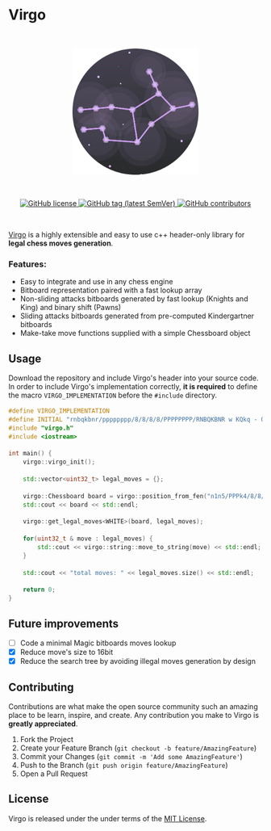 Virgo
====================
<br/>
<p align="center">
    <a href="https://sulu.io/" target="_blank">
        <img width="250px" src="https://github.com/gianmarcopicarella/virgo/blob/master/virgo_rounded_logo.png?raw=true" alt="Sulu logo">
    </a>
</p>

<br/>
<p align="center">
    <a href="https://github.com/gianmarcopicarella/virgo/blob/master/LICENSE" target="_blank">
        <img src="https://img.shields.io/github/license/gianmarcopicarella/virgo.svg" alt="GitHub license">
    </a>
    <a href="https://github.com/gianmarcopicarella/virgo/releases" target="_blank">
        <img src="https://img.shields.io/github/tag/gianmarcopicarella/virgo.svg" alt="GitHub tag (latest SemVer)">
    </a>
    <a href="https://github.com/gianmarcopicarella/virgo/graphs/contributors" target="_blank">
        <img src="https://img.shields.io/github/contributors-anon/gianmarcopicarella/virgo.svg" alt="GitHub contributors">
    </a>
</p>
<br/>

[Virgo](https://github.com/gianmarcopicarella/virgo) is a highly extensible and easy to use c++ header-only library for **legal chess moves generation**.

### Features:
* Easy to integrate and use in any chess engine
* Bitboard representation paired with a fast lookup array
* Non-sliding attacks bitboards generated by fast lookup (Knights and King) and binary shift (Pawns)
* Sliding attacks bitboards generated from pre-computed Kindergartner bitboards
* Make-take move functions supplied with a simple Chessboard object

## Usage
Download the repository and include Virgo's header into your source code. In order to include Virgo's implementation correctly, **it is required** to define the macro ```VIRGO_IMPLEMENTATION``` before the ```#include``` directory.
```c++
#define VIRGO_IMPLEMENTATION
#define INITIAL "rnbqkbnr/pppppppp/8/8/8/8/PPPPPPPP/RNBQKBNR w KQkq - 0 1"
#include "virgo.h"
#include <iostream>

int main() {
    virgo::virgo_init();

    std::vector<uint32_t> legal_moves = {};

    virgo::Chessboard board = virgo::position_from_fen("n1n5/PPPk4/8/8/8/8/4Kppp/5N1N w - - 0 1");
    std::cout << board << std::endl;

    virgo::get_legal_moves<WHITE>(board, legal_moves);

    for(uint32_t & move : legal_moves) {
        std::cout << virgo::string::move_to_string(move) << std::endl;
    }

    std::cout << "total moves: " << legal_moves.size() << std::endl;

    return 0;
}
```

<!-- FUTURE IMPROVEMENTS -->
## Future improvements

* [ ] Code a minimal Magic bitboards moves lookup 
* [x] Reduce move's size to 16bit
* [x] Reduce the search tree by avoiding illegal moves generation by design <br/>

<!-- CONTRIBUTING -->
## Contributing

Contributions are what make the open source community such an amazing place to be learn, inspire, and create. Any contribution you make to Virgo is **greatly appreciated**.

1. Fork the Project
2. Create your Feature Branch (`git checkout -b feature/AmazingFeature`)
3. Commit your Changes (`git commit -m 'Add some AmazingFeature'`)
4. Push to the Branch (`git push origin feature/AmazingFeature`)
5. Open a Pull Request

## License
Virgo is released under the under terms of the [MIT License](LICENSE).

